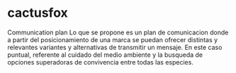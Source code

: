 # cactusfox
Communication plan 
Lo que se propone es un plan de comunicacion donde a partir del posicionamiento de una marca se puedan ofrecer distintas y relevantes variantes y alternativas de transmitir un mensaje. En este caso puntual, referente al cuidado del medio ambiente y la busqueda de opciones superadoras de convivencia entre todas las especies.  
